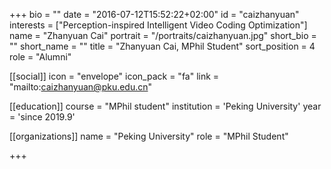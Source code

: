 +++
bio = ""
date = "2016-07-12T15:52:22+02:00"
id = "caizhanyuan"
interests = ["Perception-inspired Intelligent Video Coding Optimization"]
name = "Zhanyuan Cai"
portrait = "/portraits/caizhanyuan.jpg"
short_bio = ""
short_name = ""
title = "Zhanyuan Cai, MPhil Student"
sort_position = 4
role = "Alumni"

[[social]]
    icon = "envelope"
    icon_pack = "fa"
    link = "mailto:caizhanyuan@pku.edu.cn"

[[education]]
    course = "MPhil student"
    institution = 'Peking University'
    year = 'since 2019.9'

[[organizations]]
    name = "Peking University"
    role = "MPhil Student"

+++

